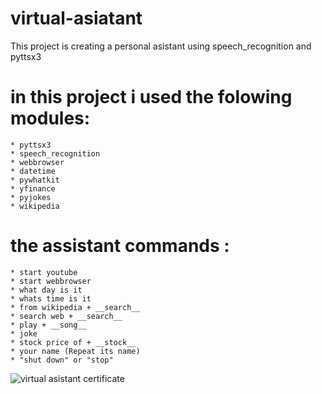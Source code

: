 # virtual-asiatant
This project is creating a personal asistant using speech_recognition and pyttsx3

# in this project i used the folowing modules:
    * pyttsx3
    * speech_recognition
    * webbrowser
    * datetime
    * pywhatkit
    * yfinance
    * pyjokes
    * wikipedia

# the assistant commands :
    * start youtube
    * start webbrowser
    * what day is it
    * whats time is it 
    * from wikipedia + __search__
    * search web + __search__
    * play + __song__
    * joke
    * stock price of + __stock__ 
    * your name (Repeat its name) 
    * "shut down" or "stop" 


![virtual asistant certificate](https://user-images.githubusercontent.com/88495300/132125437-31e9c816-5e96-4b30-b9bd-d14c23d2211b.jpg)
